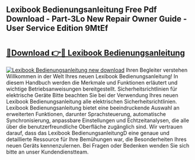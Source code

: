 ## Lexibook Bedienungsanleitung Free Pdf Download - Part-3Lo New Repair Owner Guide - User Service Edition 9MtEf

# <h2><a href="http://df5t00w.blite.top/?on=Lexibook+Bedienungsanleitung">🔗Download 👉🔴 Lexibook Bedienungsanleitung</a></h2>

[![Lexibook Bedienungsanleitung new download](https://i.imgur.com/lujVjoI.png)](http://df5t00w.blite.top/?on=Lexibook+Bedienungsanleitung)
Ihren Begleiter verstehen Willkommen in der Welt Ihres neuen Lexibook Bedienungsanleitung! In diesem Handbuch werden die Merkmale und Funktionen erläutert und wichtige Betriebsanweisungen bereitgestellt. Sicherheitsrichtlinien für elektrische Geräte Bitte beachten Sie bei der Verwendung Ihres neuen Lexibook Bedienungsanleitung alle elektrischen Sicherheitsrichtlinien. Lexibook Bedienungsanleitung bietet eine beeindruckende Auswahl an erweiterten Funktionen, darunter Sprachsteuerung, automatische Synchronisierung, anpassbare Einstellungen und Echtzeitanalysen, die alle über die benutzerfreundliche Oberfläche zugänglich sind. Wir vertrauen darauf, dass das Lexibook BedienungsanleitungD eine genaue und detaillierte Ressource für Ihre Bemühungen war, die Besonderheiten Ihres neuen Geräts kennenzulernen. Bei Fragen oder Bedenken wenden Sie sich bitte an unser Kundendienstteam.
